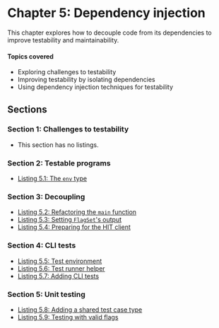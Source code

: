 # Chapter 5: Dependency injection

This chapter explores how to decouple code from its dependencies to improve testability and maintainability.

#### Topics covered
- Exploring challenges to testability
- Improving testability by isolating dependencies
- Using dependency injection techniques for testability

## Sections

### Section 1: Challenges to testability
- This section has no listings.
### Section 2: Testable programs
- [Listing 5.1: The `env` type](../all-listings/05-dependency-injection/01-the-env-type.md)
### Section 3: Decoupling
- [Listing 5.2: Refactoring the `main` function](../all-listings/05-dependency-injection/02-refactoring-the-main-function.md)
- [Listing 5.3: Setting `FlagSet`'s output](../all-listings/05-dependency-injection/03-setting-flagsets-output.md)
- [Listing 5.4: Preparing for the HIT client](../all-listings/05-dependency-injection/04-preparing-for-the-hit-client.md)
### Section 4: CLI tests
- [Listing 5.5: Test environment](../all-listings/05-dependency-injection/05-test-environment.md)
- [Listing 5.6: Test runner helper](../all-listings/05-dependency-injection/06-test-runner-helper.md)
- [Listing 5.7: Adding CLI tests](../all-listings/05-dependency-injection/07-adding-cli-tests.md)
### Section 5: Unit testing
- [Listing 5.8: Adding a shared test case type](../all-listings/05-dependency-injection/08-adding-a-shared-test-case-type.md)
- [Listing 5.9: Testing with valid flags](../all-listings/05-dependency-injection/09-testing-with-valid-flags.md)
